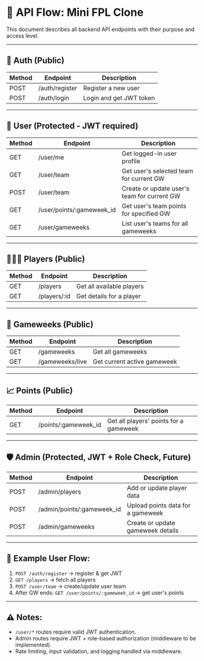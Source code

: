 # 📡 API Flow: Mini FPL Clone

This document describes all backend API endpoints with their purpose and access level.

---

## 🔐 Auth (Public)

| Method | Endpoint       | Description            |
|--------|----------------|------------------------|
| POST   | /auth/register | Register a new user     |
| POST   | /auth/login    | Login and get JWT token |

---

## 👤 User (Protected - JWT required)

| Method | Endpoint                  | Description                                 |
|--------|---------------------------|---------------------------------------------|
| GET    | /user/me                  | Get logged-in user profile                  |
| GET    | /user/team                | Get user's selected team for current GW    |
| POST   | /user/team                | Create or update user's team for current GW|
| GET    | /user/points/:gameweek_id | Get user's team points for specified GW    |
| GET    | /user/gameweeks           | List user's teams for all gameweeks         |

---

## 🧑‍🤝‍🧑 Players (Public)

| Method | Endpoint     | Description                  |
|--------|--------------|------------------------------|
| GET    | /players     | Get all available players    |
| GET    | /players/:id | Get details for a player     |

---

## 📅 Gameweeks (Public)

| Method | Endpoint       | Description                     |
|--------|----------------|---------------------------------|
| GET    | /gameweeks     | Get all gameweeks               |
| GET    | /gameweeks/live| Get current active gameweek    |

---

## 📈 Points (Public)

| Method | Endpoint             | Description                          |
|--------|----------------------|------------------------------------|
| GET    | /points/:gameweek_id | Get all players' points for a gameweek |

---

## 🛡️ Admin (Protected, JWT + Role Check, Future)

| Method | Endpoint                   | Description                          |
|--------|----------------------------|------------------------------------|
| POST   | /admin/players             | Add or update player data           |
| POST   | /admin/points/:gameweek_id | Upload points data for a gameweek   |
| POST   | /admin/gameweeks           | Create or update gameweek details   |

---

## 🧪 Example User Flow:

1. `POST /auth/register` → register & get JWT  
2. `GET /players` → fetch all players  
3. `POST /user/team` → create/update user team  
4. After GW ends: `GET /user/points/:gameweek_id` → get user's points  

---

## ⚠️ Notes:

- `/user/*` routes require valid JWT authentication.
- Admin routes require JWT + role-based authorization (middleware to be implemented).
- Rate limiting, input validation, and logging handled via middleware.
